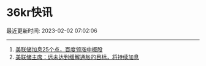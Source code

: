 # 36kr快讯

最近更新时间: 2023-02-02 07:02:06

--- 
1. [美联储加息25个点，百度领涨中概股](https://www.36kr.com/newsflashes/2113843778537604) 
2. [美联储主席：远未达到缓解通胀的目标，将持续加息](https://www.36kr.com/newsflashes/2113865469118593) 
